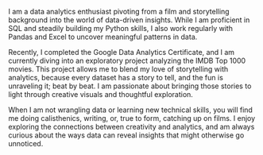 I am a data analytics enthusiast pivoting from a film and storytelling background into the world of data-driven insights. While I am proficient in SQL and steadily building my Python skills, I also work regularly with Pandas and Excel to uncover meaningful patterns in data.

Recently, I completed the Google Data Analytics Certificate, and I am currently diving into an exploratory project analyzing the IMDB Top 1000 movies. This project allows me to blend my love of storytelling with analytics, because every dataset has a story to tell, and the fun is unraveling it; beat by beat. I am passionate about bringing those stories to light through creative visuals and thoughtful exploration.

When I am not wrangling data or learning new technical skills, you will find me doing calisthenics, writing, or, true to form, catching up on films. I enjoy exploring the connections between creativity and analytics, and am always curious about the ways data can reveal insights that might otherwise go unnoticed.

